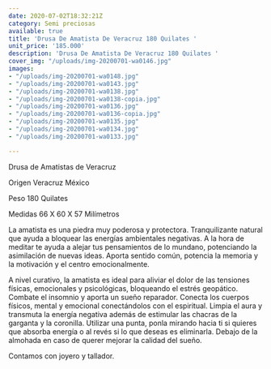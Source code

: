 ```yaml
---
date: 2020-07-02T18:32:21Z
category: Semi preciosas
available: true
title: 'Drusa De Amatista De Veracruz 180 Quilates '
unit_price: '185.000'
description: 'Drusa De Amatista De Veracruz 180 Quilates '
cover_img: "/uploads/img-20200701-wa0146.jpg"
images:
- "/uploads/img-20200701-wa0148.jpg"
- "/uploads/img-20200701-wa0143.jpg"
- "/uploads/img-20200701-wa0138.jpg"
- "/uploads/img-20200701-wa0138-copia.jpg"
- "/uploads/img-20200701-wa0136.jpg"
- "/uploads/img-20200701-wa0136-copia.jpg"
- "/uploads/img-20200701-wa0135.jpg"
- "/uploads/img-20200701-wa0134.jpg"
- "/uploads/img-20200701-wa0133.jpg"

---
```

Drusa de Amatistas de Veracruz

Origen Veracruz México

Peso 180 Quilates

Medidas 66 X 60 X 57 Milímetros

La amatista es una piedra muy poderosa y protectora. Tranquilizante natural que ayuda a bloquear las energías ambientales negativas. A la hora de meditar te ayuda a alejar tus pensamientos de lo mundano, potenciando la asimilación de nuevas ideas. Aporta sentido común, potencia la memoria y la motivación y el centro emocionalmente.

A nivel curativo, la amatista es ideal para aliviar el dolor de las tensiones físicas, emocionales y psicológicas, bloqueando el estrés geopático. Combate el insomnio y aporta un sueño reparador. Conecta los cuerpos físicos, mental y emocional conectándolos con el espiritual. Limpia el aura y transmuta la energía negativa además de estimular las chacras de la garganta y la coronilla. Utilizar una punta, ponla mirando hacia ti si quieres que absorba energía o al revés si lo que deseas es eliminarla. Debajo de la almohada en caso de querer mejorar la calidad del sueño.

Contamos con joyero y tallador.
